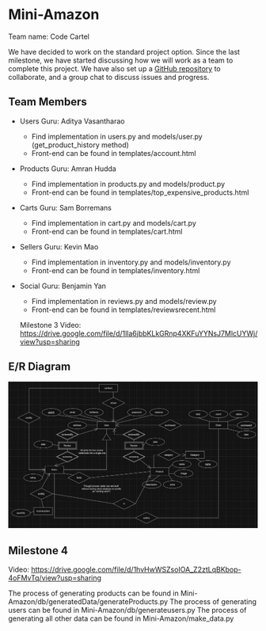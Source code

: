 # Mini-Amazon

Team name: Code Cartel

We have decided to work on the standard project option. Since the last milestone, we have started discussing how we will work as a team to complete this project. We have also set up a [GitHub repository](https://github.com/Sam-B-Y/Mini-Amazon/) to collaborate, and a group chat to discuss issues and progress.

## Team Members

- Users Guru: Aditya Vasantharao
    - Find implementation in users.py and models/user.py (get_product_history method)
    - Front-end can be found in templates/account.html
- Products Guru: Amran Hudda
    - Find implementation in products.py and models/product.py
    - Front-end can be found in templates/top_expensive_products.html
- Carts Guru: Sam Borremans
    - Find implementation in cart.py and models/cart.py
    - Front-end can be found in templates/cart.html
- Sellers Guru: Kevin Mao
    - Find implementation in inventory.py and models/inventory.py
    - Front-end can be found in templates/inventory.html
- Social Guru: Benjamin Yan
    - Find implementation in reviews.py and models/review.py
    - Front-end can be found in templates/reviewsrecent.html
 
  Milestone 3 Video: https://drive.google.com/file/d/1lla6jbbKLkGRnp4XKFuYYNsJ7MlcUYWj/view?usp=sharing
  
## E/R Diagram

![E/R Diagram](https://github.com/Sam-B-Y/Mini-Amazon/blob/main/pictures/ER.png)


## Milestone 4

Video: https://drive.google.com/file/d/1hvHwWSZsoIOA_Z2ztLqBKbop-4oFMvTq/view?usp=sharing

The process of generating products can be found in Mini-Amazon/db/generatedData/generateProducts.py
The process of generating users can be found in Mini-Amazon/db/generateusers.py
The process of generating all other data can be found in Mini-Amazon/make_data.py
